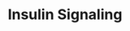 ---
annotations:
- id: PW:0000143
  parent: regulatory pathway
  type: Pathway Ontology
  value: insulin signaling pathway
authors:
- MaintBot
description: Insulin signaling influences energy metabolism as well as growth. The
  presence of insulin signals the fed state, and this signal is passed via the AKT
  branch, which leads to the uptake of glucose from the blood. Other branches of the
  signal cascade lead to cell growth and differentation.
last-edited: 2013-07-05
organisms:
- Canis familiaris
redirect_from:
- /index.php/Pathway:WP1085
- /instance/WP1085
revision: null
schema-jsonld:
- '@context': https://schema.org/
  '@id': https://wikipathways.github.io/pathways/WP1085.html
  '@type': Dataset
  creator:
    '@type': Organization
    name: WikiPathways
  description: Insulin signaling influences energy metabolism as well as growth. The
    presence of insulin signals the fed state, and this signal is passed via the AKT
    branch, which leads to the uptake of glucose from the blood. Other branches of
    the signal cascade lead to cell growth and differentation.
  keywords:
  - AKT1
  - AKT2
  - ARF6
  - ARHGAP33
  - CAP1
  - CBL
  - CBLB
  - CBLC
  - CRK
  - CYTH3
  - EGR1
  - EHD1
  - EHD2
  - EIF4E
  - EIF4EBP1
  - ELK1
  - FLOT1
  - FOS
  - FOXO1
  - FOXO3
  - GAB1
  - GRB10
  - GRB14
  - GRB2
  - GSK3A
  - GSK3B
  - GYG1
  - GYS1
  - GYS2
  - H-RAS
  - IGF1R
  - IKBKB
  - INPP4A
  - INPPL1
  - INSR
  - IRS1
  - IRS2
  - IRS3
  - IRS4
  - JUN
  - KIF3A
  - LIPE
  - LOC100855443
  - LOC100855651
  - LOC100856150
  - LOC100856195
  - LOC100856339
  - LOC480487
  - MAP2K1
  - MAP2K2
  - MAP2K3
  - MAP2K4
  - MAP2K5
  - MAP2K6
  - MAP2K7
  - MAP3K1
  - MAP3K10
  - MAP3K11
  - MAP3K12
  - MAP3K13
  - MAP3K14
  - MAP3K2
  - MAP3K3
  - MAP3K4
  - MAP3K5
  - MAP3K6
  - MAP3K7
  - MAP3K8
  - MAP3K9
  - MAP4K1
  - MAP4K2
  - MAP4K3
  - MAP4K4
  - MAP4K5
  - MAPK1
  - MAPK10
  - MAPK11
  - MAPK12
  - MAPK13
  - MAPK14
  - MAPK3
  - MAPK4
  - MAPK6
  - MAPK7
  - MAPK8
  - MAPK9
  - MINK1
  - MTOR
  - PDPK1
  - PFKL
  - PFKM
  - PIK3
  - PIK3C2A
  - PIK3C2G
  - PIK3C3
  - PIK3CA
  - PIK3CB
  - PIK3CD
  - PIK3CG
  - PIK3R1
  - PIK3R2
  - PIK3R4
  - PPP1R3A
  - PRKAA1
  - PRKAA2
  - PRKCA
  - PRKCB
  - PRKCD
  - PRKCH
  - PRKCI
  - PRKCQ
  - PRKCZ
  - PTEN
  - PTP
  - PTPN1
  - PTPN11
  - PTPRF
  - RAB4A
  - RAC1
  - RAC2
  - RAF1
  - RAPGEF1
  - RHEB
  - RHOJ
  - RHOQ
  - RPS6KA1
  - RPS6KA2
  - RPS6KA3
  - RPS6KA4
  - RPS6KA5
  - RPS6KA6
  - RPS6KB1
  - RPS6KB2
  - RRAD
  - SGK1
  - SGK2
  - SGKL
  - SH2B2
  - SHC1
  - SHC2
  - SHC3
  - SLC2A1
  - SLC2A4
  - SNAP23
  - SNAP25
  - SOCS1
  - SOCS3
  - SORBS1
  - SOS1
  - SOS2
  - SRF
  - STX4
  - STXBP1
  - STXBP2
  - STXBP3
  - STXBP4
  - TBC1D4
  - TRIB3
  - TSC1
  - TSC2
  - VAMP2
  - XBP1
  license: CC0
  name: Insulin Signaling
seo: CreativeWork
title: Insulin Signaling
wpid: WP1085
---